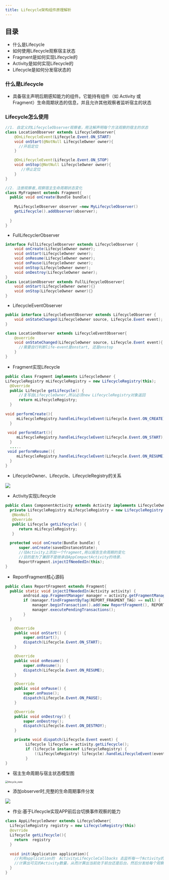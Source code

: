 ```yaml
---
title: Lifecycle架构组件原理解析
---
```


<!--more-->

## 目录

- 什么是Lifecycle
- 如何使用Lifecycle观察宿主状态
- Fragment是如何实现Lifecycle的 
- Activity是如何实现Lifecycle的
- Lifecycle是如何分发宿状态的



### 什么是Lifecycle

- 具备宿主声明后期感知能力的组件。它能持有组件（如 Activity 或 Fragment）生命周期状态的信息，并且允许其他观察者监听宿主的状态



### Lifecycle怎么使用

```java
//1. 自定义的LifecycleObserver观察者，用注解声明每个方法观察的宿主的状态
class LocationObserver extends LifecycleObserver{
    @OnLifecycleEvent(Lifecycle.Event.ON_START)
    void onStart(@NotNull LifecycleOwner owner){
      //开启定位
    }

    @OnLifecycleEvent(Lifecycle.Event.ON_STOP)
    void onStop(@NotNull LifecycleOwner owner){
       //停止定位
    }
}

//2. 注册观察者,观察宿主生命周期状态变化
class MyFragment extends Fragment{
  public void onCreate(Bundle bundle){
    
    MyLifecycleObserver observer =new MyLifecycleObserver()
    getLifecycle().addObserver(observer);
    
  }
}
```

- FullLifecyclerObserver

```java
interface FullLifecycleObserver extends LifecycleObserver {
    void onCreate(LifecycleOwner owner);
    void onStart(LifecycleOwner owner);
    void onResume(LifecycleOwner owner);
    void onPause(LifecycleOwner owner);
    void onStop(LifecycleOwner owner);
    void onDestroy(LifecycleOwner owner);
}
class LocationObserver extends FullLifecycleObserver{
    void onStart(LifecycleOwner owner){}
    void onStop(LifecycleOwner owner){}
}

```

- LifecycleEventObserver

```java
public interface LifecycleEventObserver extends LifecycleObserver {
    void onStateChanged(LifecycleOwner source, Lifecycle.Event event);
}

class LocationObserver extends LifecycleEventObserver{
    @override
    void onStateChanged(LifecycleOwner source, Lifecycle.Event event){
      //需要自行判断life-event是onstart, 还是onstop
    }
}
```



- Fragment实现Lifecycle

```java
public class Fragment implements LifecycleOwner {
LifecycleRegistry mLifecycleRegistry = new LifecycleRegistry(this);
  @Override
  public Lifecycle getLifecycle() {  
      //复写自LifecycleOwner,所以必须new LifecycleRegistry对象返回
      return mLifecycleRegistry;
  }
  
void performCreate(){
     mLifecycleRegistry.handleLifecycleEvent(Lifecycle.Event.ON_CREATE);
  }
  
 void performStart(){
     mLifecycleRegistry.handleLifecycleEvent(Lifecycle.Event.ON_START);
  }
  .....
 void performResume(){
     mLifecycleRegistry.handleLifecycleEvent(Lifecycle.Event.ON_RESUME);
  }  
}
```

- LifecycleOwner、Lifecycle、LifecycleRegistry的关系
 <img src="/imgs/jetpack/lifecycle3.png" />





- Activity实现Lifecycle

```java
public class ComponentActivity extends Activity implements LifecycleOwner{
  private LifecycleRegistry mLifecycleRegistry = new LifecycleRegistry(this);
   @NonNull
   @Override
   public Lifecycle getLifecycle() {
      return mLifecycleRegistry;
   }
  
  protected void onCreate(Bundle bundle) {
      super.onCreate(savedInstanceState);
      //往Activity上添加一个fragment,用以报告生命周期的变化
      //目的是为了兼顾不是继承自AppCompactActivity的场景.
      ReportFragment.injectIfNeededIn(this); 
}
```

- ReportFragment核心源码

```java
public class ReportFragment extends Fragment{
  public static void injectIfNeededIn(Activity activity) {
        android.app.FragmentManager manager = activity.getFragmentManager();
        if (manager.findFragmentByTag(REPORT_FRAGMENT_TAG) == null) {
            manager.beginTransaction().add(new ReportFragment(), REPORT_FRAGMENT_TAG).commit();
            manager.executePendingTransactions();
        }
  }

    @Override
    public void onStart() {
        super.onStart();
        dispatch(Lifecycle.Event.ON_START);
    }

    @Override
    public void onResume() {
        super.onResume();
        dispatch(Lifecycle.Event.ON_RESUME);
    }

    @Override
    public void onPause() {
        super.onPause();
        dispatch(Lifecycle.Event.ON_PAUSE);
    }

    @Override
    public void onDestroy() {
        super.onDestroy();
        dispatch(Lifecycle.Event.ON_DESTROY);
    }

    private void dispatch(Lifecycle.Event event) {
         Lifecycle lifecycle = activity.getLifecycle();
         if (lifecycle instanceof LifecycleRegistry) {
             ((LifecycleRegistry) lifecycle).handleLifecycleEvent(event);
         }
}
```

- 宿主生命周期与宿主状态模型图

<img src="/imgs/jetpack/lifecycle_state.png" alt="lifecycle_state" style="zoom:50%;" />

- 添加observer时,完整的生命周期事件分发

 <img src="/imgs/jetpack/lifecycle4.png" />

- 作业:基于Lifecycle实现APP前后台切换事件观察的能力

```java
class AppLifecycleOwner extends LifecycleOwner{
  LifecycleRegistry registry = new LifecycleRegistry(this)
  @ovrride
  Lifecycle getLifecycle(){
    return  registry
  }
  
  void init(Application application){
    //利用application的  ActivityLifecycleCallbacks 去监听每一个Activity的onstart,onStop事件。
    //计算出可见的Activity数量，从而计算出当前处于前台还是后台。然后分发给每个观察者
  }
}
```

